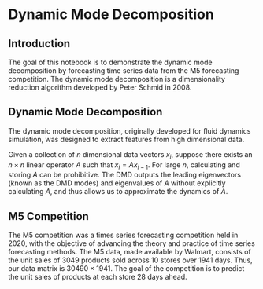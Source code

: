 # Dynamic Mode Decomposition

## Introduction
The goal of this notebook is to demonstrate the dynamic mode decomposition by forecasting time series data from the M5 forecasting competition. The dynamic mode decomposition is a dimensionality reduction algorithm developed by Peter Schmid in 2008.

## Dynamic Mode Decomposition
The dynamic mode decomposition, originally developed for fluid dynamics simulation, was designed to extract features from high dimensional data.

Given a collection of $n$ dimensional data vectors $x_i$, suppose there exists an $n \times n$ linear operator $A$ such that $x_i = A x_{i-1}$. For large $n$, calculating and storing $A$ can be prohibitive. The DMD outputs the leading eigenvectors (known as the DMD modes) and eigenvalues of $A$ without explicitly calculating $A$, and thus allows us to approximate the dynamics of $A$.

## M5 Competition
The M5 competition was a times series forecasting competition held in 2020, with the objective of advancing the theory and practice of time series forecasting methods. The M5 data, made available by Walmart, consists of the unit sales of $3049$ products sold across $10$ stores over $1941$ days. Thus, our data matrix is $30490 \times 1941$. The goal of the competition is to predict the unit sales of products at each store $28$ days ahead.
